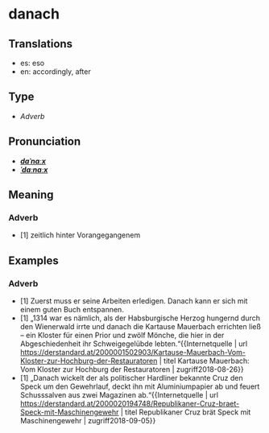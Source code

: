 # danach
## Translations
- es: eso
- en: accordingly, after
## Type
- _Adverb_
## Pronunciation
- **_[daˈnaːx](https://commons.wikimedia.org/wiki/File:De-danach.ogg)_**
- **_[ˈdaːnaːx](https://commons.wikimedia.org/wiki/File:De-danach.ogg)_**
## Meaning
### Adverb
- [1] zeitlich hinter Vorangegangenem
## Examples
### Adverb
- [1] Zuerst muss er seine Arbeiten erledigen. Danach kann er sich mit einem guten Buch entspannen.
- [1] „1314 war es nämlich, als der Habsburgische Herzog hungernd durch den Wienerwald irrte und danach die Kartause Mauerbach errichten ließ – ein Kloster für einen Prior und zwölf Mönche, die hier in der Abgeschiedenheit ihr Schweigegelübde lebten.“<ref>{{Internetquelle | url https://derstandard.at/2000001502903/Kartause-Mauerbach-Vom-Kloster-zur-Hochburg-der-Restauratoren | titel Kartause Mauerbach: Vom Kloster zur Hochburg der Restauratoren | zugriff2018-08-26}}</ref>
- [1] „Danach wickelt der als politischer Hardliner bekannte Cruz den Speck um den Gewehrlauf, deckt ihn mit Aluminiumpapier ab und feuert Schusssalven aus zwei Magazinen ab.“<ref>{{Internetquelle | url https://derstandard.at/2000020194748/Republikaner-Cruz-braet-Speck-mit-Maschinengewehr | titel Republikaner Cruz brät Speck mit Maschinengewehr | zugriff2018-09-05}}</ref>
